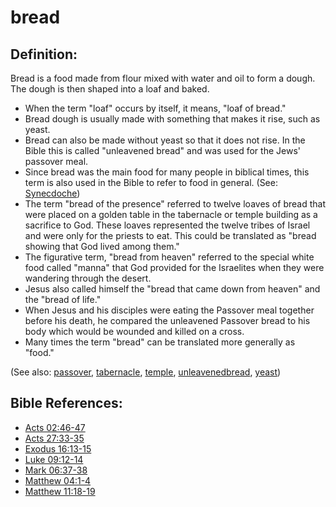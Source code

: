 # bread #

## Definition: ##

Bread is a food made from flour mixed with water and oil to form a dough. The dough is then shaped into a loaf and baked.

* When the term "loaf" occurs by itself, it means, "loaf of bread."
* Bread dough is usually made with something that makes it rise, such as yeast.
* Bread can also be made without yeast so that it does not rise. In the Bible this is called "unleavened bread" and was used for the Jews' passover meal.
* Since bread was the main food for many people in biblical times, this term is also used in the Bible to refer to food in general. (See: [Synecdoche](https://git.door43.org/Door43/en-ta-translate-vol2/src/master/content/figs_synecdoche.md))
* The term "bread of the presence" referred to twelve loaves of bread that were placed on a golden table in the tabernacle or temple building as a sacrifice to God. These loaves represented the twelve tribes of Israel and were only for the priests to eat. This could be translated as "bread showing that God lived among them." 
* The figurative term, "bread from heaven" referred to the special white food called "manna" that God provided for the Israelites when they were wandering through the desert.
* Jesus also called himself the "bread that came down from heaven" and the "bread of life."
* When Jesus and his disciples were eating the Passover meal together before his death, he compared the unleavened Passover bread to his body which would be wounded and killed on a cross.
* Many times the term "bread" can be translated more generally as "food."

(See also: [passover](../kt/passover.md), [tabernacle](../kt/tabernacle.md), [temple](../kt/temple.md), [unleavenedbread](../kt/unleavenedbread.md), [yeast](../other/yeast.md)) 

## Bible References: ##

* [Acts 02:46-47](https://door43.org/en/bible/notes/act/02/46)
* [Acts 27:33-35](https://door43.org/en/bible/notes/act/27/33)
* [Exodus 16:13-15](https://door43.org/en/bible/notes/exo/16/13)
* [Luke 09:12-14](https://door43.org/en/bible/notes/luk/09/12)
* [Mark 06:37-38](https://door43.org/en/bible/notes/mrk/06/37)
* [Matthew 04:1-4](https://door43.org/en/bible/notes/mat/04/01)
* [Matthew 11:18-19](https://door43.org/en/bible/notes/mat/11/18)


